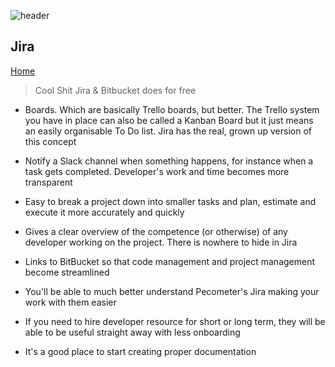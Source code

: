 ![header](../media/png/header.png)  
## Jira
[Home](../../README.md) 


> Cool Shit Jira & Bitbucket does for free

- Boards. Which are basically Trello boards, but better. The Trello system you have in place can also be called a Kanban Board but it just means an easily organisable To Do list. Jira has the real, grown up version of this concept

- Notify a Slack channel when something happens, for instance when a task gets completed. Developer's work and time becomes more transparent

- Easy to break a project down into smaller tasks and plan, estimate and execute it more accurately and quickly

- Gives a clear overview of the competence (or otherwise) of any developer working on the project. There is nowhere to hide in Jira

- Links to BitBucket so that code management and project management become streamlined

- You'll be able to much better understand Pecometer's Jira making your work with them easier

- If you need to hire developer resource for short or long term, they will be able to be useful straight away with less onboarding

- It's a good place to start creating proper documentation
